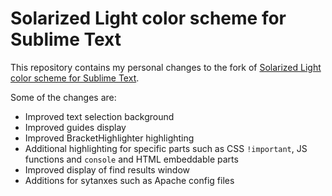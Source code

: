 # Solarized Light color scheme for Sublime Text

This repository contains my personal changes to the fork of [Solarized Light color scheme for Sublime Text](https://github.com/SublimeColors/Solarized).

Some of the changes are:

* Improved text selection background
* Improved guides display
* Improved BracketHighlighter highlighting
* Additional highlighting for specific parts such as CSS `!important`, JS functions and `console` and HTML embeddable parts
* Improved display of find results window
* Additions for sytanxes such as Apache config files
